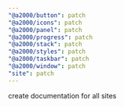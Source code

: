 ```yaml
---
"@a2000/button": patch
"@a2000/icons": patch
"@a2000/panel": patch
"@a2000/progress": patch
"@a2000/stack": patch
"@a2000/styles": patch
"@a2000/taskbar": patch
"@a2000/window": patch
"site": patch
---
```


create documentation for all sites
